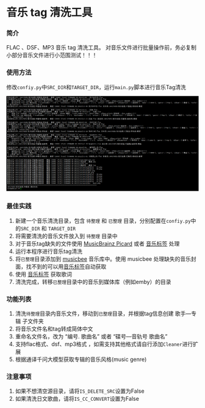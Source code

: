 # 音乐 tag 清洗工具  

### 简介

FLAC 、DSF、MP3 音乐 tag 清洗工具。
对音乐文件进行批量操作前，务必复制小部分音乐文件进行小范围测试！！！

### 使用方法

修改`confiy.py`中`SRC_DIR`和`TARGET_DIR`，运行`main.py`脚本进行音乐Tag清洗


![示例](example.png)

### 最佳实践
1. 新建一个音乐清洗目录，包含 `待整理` 和 `已整理` 目录，分别配置在`confiy.py`中的`SRC_DIR` 和 `TARGET_DIR`
2. 将需要清洗的音乐文件放入到 `待整理` 目录中
3. 对于音乐tag缺失的文件使用 [MusicBrainz Picard](https://picard.musicbrainz.org/) 或者 [音乐标签](https://www.cnblogs.com/vinlxc/p/11347744.html) 处理
4. 运行本程序进行音乐tag清洗
5. 将`已整理`目录添加到 [musicbee](https://getmusicbee.com/) 音乐库中。使用 musicbee 处理缺失的音乐封面，找不到的可以用[音乐标签](https://www.cnblogs.com/vinlxc/p/11347744.html)自动获取
6. 使用 [音乐标签](https://www.cnblogs.com/vinlxc/p/11347744.html) 获取歌词
7. 清洗完成，转移`已整理`目录中的音乐到媒体库（例如emby）的目录


### 功能列表  
1. 清洗`待整理`目录内音乐文件，移动到`已整理`目录，并根据tag信息创建 歌手—专辑 子文件夹  
2. 将音乐文件名和tag转成简体中文  
3. 重命名文件名，改为 “编号. 歌曲名” 或者 “碟号—音轨号 歌曲名”  
4. 支持flac格式、dsf、mp3格式 ，如需支持其他格式请自行添加`Cleaner`进行扩展
5. 根据通译千问大模型获取专辑的音乐风格(music genre)

### 注意事项  

 1. 如果不想清空源目录，请将`IS_DELETE_SRC`设置为False
 2. 如果清洗日文歌曲，请将`IS_CC_CONVERT`设置为False
